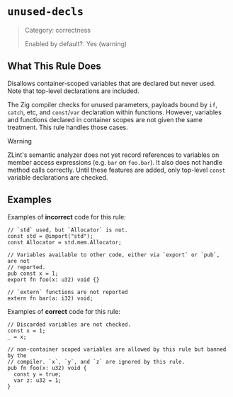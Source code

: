 # `unused-decls`

> Category: correctness
>
> Enabled by default?: Yes (warning)

## What This Rule Does

Disallows container-scoped variables that are declared but never used. Note
that top-level declarations are included.

The Zig compiler checks for unused parameters, payloads bound by `if`,
`catch`, etc, and `const`/`var` declaration within functions. However,
variables and functions declared in container scopes are not given the same
treatment. This rule handles those cases.

> [!WARNING]
> ZLint's semantic analyzer does not yet record references to variables on
> member access expressions (e.g. `bar` on `foo.bar`). It also does not
> handle method calls correctly. Until these features are added, only
> top-level `const` variable declarations are checked.

## Examples

Examples of **incorrect** code for this rule:

```zig
// `std` used, but `Allocator` is not.
const std = @import("std");
const Allocator = std.mem.Allocator;

// Variables available to other code, either via `export` or `pub`, are not
// reported.
pub const x = 1;
export fn foo(x: u32) void {}

// `extern` functions are not reported
extern fn bar(a: i32) void;
```

Examples of **correct** code for this rule:

```zig
// Discarded variables are not checked.
const x = 1;
_ = x;

// non-container scoped variables are allowed by this rule but banned by the
// compiler. `x`, `y`, and `z` are ignored by this rule.
pub fn foo(x: u32) void {
  const y = true;
  var z: u32 = 1;
}
```
